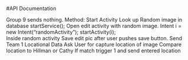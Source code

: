 
#API Documentation

Group 9 sends nothing. 
Method: Start Activity
Look up Random image in database
startService(); 
Open edit activity with random image.
Intent i = new Intent(“randomActivity”); 
startActivity(i);  
Inside random activity
Save edit pic after user pushes save button. 
Send Team 1 Locational Data
Ask User for capture location of image
Compare location to Hillman or Cathy 
If match trigger 1 and send entered location 
